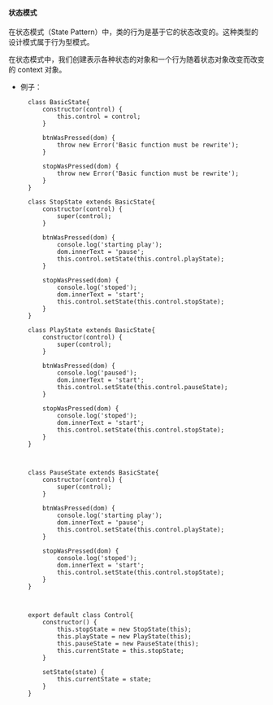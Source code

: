   
  

#### 状态模式

在状态模式（State Pattern）中，类的行为是基于它的状态改变的。这种类型的设计模式属于行为型模式。
  
在状态模式中，我们创建表示各种状态的对象和一个行为随着状态对象改变而改变的 context 对象。

* 例子：

		class BasicState{
			constructor(control) {
				this.control = control;
			}
			
			btnWasPressed(dom) {
				throw new Error('Basic function must be rewrite');
			}
		  
			stopWasPressed(dom) {
				throw new Error('Basic function must be rewrite');
			}
		}

		class StopState extends BasicState{
			constructor(control) {
				super(control);
			}

			btnWasPressed(dom) {
				console.log('starting play');
				dom.innerText = 'pause';
				this.control.setState(this.control.playState);
			}

			stopWasPressed(dom) {
				console.log('stoped');
				dom.innerText = 'start';
				this.control.setState(this.control.stopState);
			}
		}
  
		class PlayState extends BasicState{
			constructor(control) {
				super(control);
			}

			btnWasPressed(dom) {
				console.log('paused');
				dom.innerText = 'start';
				this.control.setState(this.control.pauseState);
			}

			stopWasPressed(dom) {
				console.log('stoped');
				dom.innerText = 'start';
				this.control.setState(this.control.stopState);
			}
		}

		  

		class PauseState extends BasicState{
			constructor(control) {
				super(control);
			}

			btnWasPressed(dom) {
				console.log('starting play');
				dom.innerText = 'pause';
				this.control.setState(this.control.playState);
			}

			stopWasPressed(dom) {
				console.log('stoped');
				dom.innerText = 'start';
				this.control.setState(this.control.stopState);
			}
		}

		  

		export default class Control{
			constructor() {
				this.stopState = new StopState(this);
				this.playState = new PlayState(this);
				this.pauseState = new PauseState(this);
				this.currentState = this.stopState;
			}
  
			setState(state) {
				this.currentState = state;
			}
		}
<!--stackedit_data:
eyJoaXN0b3J5IjpbLTIwODgwOTQ0MzRdfQ==
-->